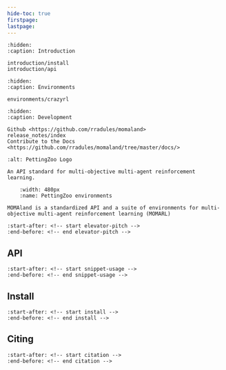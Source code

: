 ```yaml
---
hide-toc: true
firstpage:
lastpage:
---
```


```{toctree}
:hidden:
:caption: Introduction

introduction/install
introduction/api
```

```{toctree}
:hidden:
:caption: Environments

environments/crazyrl
```

```{toctree}
:hidden:
:caption: Development

Github <https://github.com/rradules/momaland>
release_notes/index
Contribute to the Docs <https://github.com/rradules/momaland/tree/master/docs/>
```

```{project-logo} _static/img/pettingzoo-text.png
:alt: PettingZoo Logo
```

```{project-heading}
An API standard for multi-objective multi-agent reinforcement learning.
```

```{figure} _static/img/environments-demo.gif
    :width: 480px
    :name: PettingZoo environments
```

```{project-heading}
MOMAland is a standardized API and a suite of environments for multi-objective multi-agent reinforcement learning (MOMARL)
```

```{include} ../README.md
:start-after: <!-- start elevator-pitch -->
:end-before: <!-- end elevator-pitch -->
```


## API

```{include} ../README.md
:start-after: <!-- start snippet-usage -->
:end-before: <!-- end snippet-usage -->
```

## Install

```{include} ../README.md
:start-after: <!-- start install -->
:end-before: <!-- end install -->
```

## Citing

```{include} ../README.md
:start-after: <!-- start citation -->
:end-before: <!-- end citation -->
```
